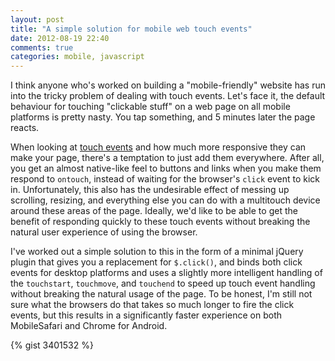 ```yaml
---
layout: post
title: "A simple solution for mobile web touch events"
date: 2012-08-19 22:40
comments: true
categories: mobile, javascript
---
```


I think anyone who's worked on building a "mobile-friendly" website has run into
the tricky problem of dealing with touch events. Let's face it, the default
behaviour for touching "clickable stuff" on a web page on all mobile platforms
is pretty nasty. You tap something, and 5 minutes later the page reacts.

When looking at
[touch events](http://www.w3.org/TR/touch-events/#the-touchstart---------event)
and how much more responsive they can make your page, there's a temptation to
just add them everywhere. After all, you get an almost native-like feel to
buttons and links when you make them respond to `ontouch`, instead of waiting
for the browser's `click` event to kick in. Unfortunately, this also has the
undesirable effect of messing up scrolling, resizing, and everything else you
can do with a multitouch device around these areas of the page. Ideally, we'd
like to be able to get the benefit of responding quickly to these touch events
without breaking the natural user experience of using the browser.

I've worked out a simple solution to this in the form of a minimal jQuery plugin
that gives you a replacement for `$.click()`, and binds both click events for
desktop platforms and uses a slightly more intelligent handling of the
`touchstart`, `touchmove`, and `touchend` to speed up touch event handling
without breaking the natural usage of the page. <!-- more -->To be honest, I'm still not sure
what the browsers do that takes so much longer to fire the click events, but
this results in a significantly faster experience on both MobileSafari and
Chrome for Android.

{% gist 3401532 %}

